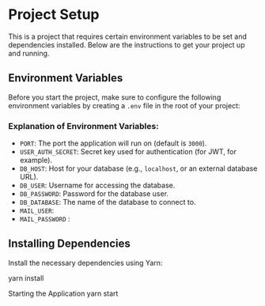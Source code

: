 # Project Setup

This is a project that requires certain environment variables to be set and dependencies installed. Below are the
instructions to get your project up and running.

## Environment Variables

Before you start the project, make sure to configure the following environment variables by creating a `.env` file in
the root of your project:

### Explanation of Environment Variables:

- `PORT`: The port the application will run on (default is `3000`).
- `USER_AUTH_SECRET`: Secret key used for authentication (for JWT, for example).
- `DB_HOST`: Host for your database (e.g., `localhost`, or an external database URL).
- `DB_USER`: Username for accessing the database.
- `DB_PASSWORD`: Password for the database user.
- `DB_DATABASE`: The name of the database to connect to.
- `MAIL_USER`:
- `MAIL_PASSWORD` :

## Installing Dependencies

Install the necessary dependencies using Yarn:

yarn install

Starting the Application
yarn start
